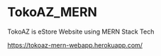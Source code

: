 # TokoAZ_MERN
TokoAZ is eStore Website using MERN Stack Tech

https://tokoaz-mern-webapp.herokuapp.com/
